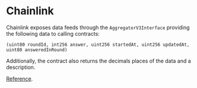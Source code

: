 # Chainlink

Chainlink exposes data feeds through the `AggregatorV3Interface` providing the following data to calling contracts:
```solidity
(uint80 roundId, int256 answer, uint256 startedAt, uint256 updatedAt, uint80 answeredInRound)
```

Additionally, the contract also returns the decimals places of the data and a description.

[Reference](https://docs.chain.link/data-feeds/api-reference).